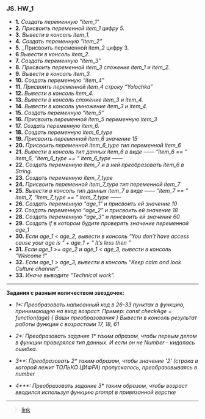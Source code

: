 
### JS. HW_1

 - **1.** _Создать переменную “item_1”_
 - **2.** _Присвоить переменной item_1 цифру 5._
 - **3.** _Вывести в консоль item_1._
 - **4.** _Создать переменную “item_2”_
 - **5.** _Присвоить переменной item_2 цифру 3.
 - **6** _Вывести в консоль item_2._
 - **7.** _Создать переменную “item_3”_
 - **8.** _Присвоить переменной item_3 сложение item_1 и item_2._
 - **9.** _Вывести в консоль item_3._
 - **10.** _Создать переменную “item_4”_
 - **11.** _Присвоить переменной item_4 строку “Yolochka”_
 - **12.** _Вывести в консоль item_4._
 - **13.** _Вывести в консоль сложение item_3 и item_4._
 - **14.** _Вывести в консоль умножение item_3 и item_4._
 - **15.** _Создать переменную “item_5”_
 - **16.** _Присвоить переменной item_5 переменную item_3_
 - **17.** _Создать переменную item_6._
 - **18.** _Создать переменную item_6_type_
 - **19.** _Присвоить переменной item_6 значение 15_
 - **20.** _Присвоить переменной item_6_type тип переменной item_6_
 - **21.** _Вывести в консоль тип данных item_6 в виде ——  “item_6 == ”  item_6,  “item_6_type == ”  item_6_type ——_
 - **22.** _Создать переменную item_7 и в ней преобразовать item_6 в String._
 - **23.** _Создать переменную item_7_type_
 - **24.** _Присвоить переменной item_7_type тип переменной item_7_
 - **25.** _Вывести в консоль тип данных item_7 в виде ——  “item_7 == ”  item_7,  “item_7_type == ”  item_7_type ——_  
 - **26.** _Создать переменную “age_1” и присвоить ей значение 10_
 - **27.** _Создать переменную “age_2” и присвоить ей значение 18_
 - **28.** _Создать переменную “age_3” и присвоить ей значение 60_
 - **29.** _Создать if в котором будите проверять значение переменной age_1_
 - **30.** _Если age_1 < age_2, вывести в консоль “You don’t have access cause your age is ” + age_1 + “ It’s less then ”_
 - **31.** _Если age_1 >=  age_2 и age_1 <  age_3, вывести в консоль “Welcome  !”_
 - **32.** _Если age_1  > age_3, вывести в консоль “Keep calm and look Culture channel”._
 - **33.** _Иначе выводите “Technical work”._

 ***
 
**Задания с разным количеством звездочек:**
 - _1*:_
_Преобразовать написанный код в 26-33 пунктах в функцию, принимающую на вход возраст.
Пример: const checkAge = function(age) {
Ваши преобразования
}
Вывести в консоль результат работы функции с возрастами 17, 18, 61_

- _2*:_
_Преобразовать задание 1* таким образом, чтобы первым делом в функции проверялся тип данных. И если он не Number - кидалась ошибка._

- _3**:_
_Преобразовать 2* таким образом, чтобы значение '2' (строка в которой лежит ТОЛЬКО ЦИФРА) пропускалось, преобразовываясь в number_

- _4***:_
_Преобразовать задание 3* таким образом, чтобы возраст вводился используя функцию prompt в привязанной верстке_

***
>[link](https://github.com/Artemhx/Practice_testing/blob/main/javascript/js.HW_1/Artemhx_JS.HW_1.js)